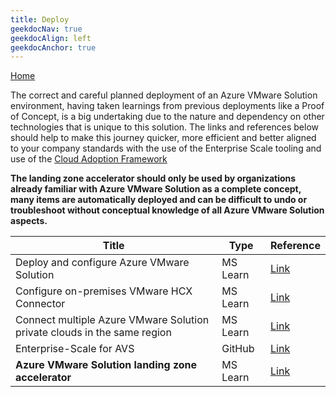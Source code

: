 ```yaml
---
title: Deploy
geekdocNav: true
geekdocAlign: left
geekdocAnchor: true
---
```



[Home](../readme)  

The correct and careful planned deployment of an Azure VMware Solution environment, having taken learnings from previous deployments like a Proof of Concept, is a big undertaking due to the nature and dependency on other technologies that is unique to this solution. The links and references below should help to make this journey quicker, more efficient and better aligned to your company standards with the use of the Enterprise Scale tooling and use of the [Cloud Adoption Framework](https://learn.microsoft.com/azure/cloud-adoption-framework/scenarios/azure-vmware/)

**The landing zone accelerator should only be used by organizations already familiar with Azure VMware Solution as a complete concept, many items are automatically deployed and can be difficult to undo or troubleshoot without conceptual knowledge of all Azure VMware Solution aspects.**

| Title | Type | Reference |
| --- | --- | --- |
| Deploy and configure Azure VMware Solution | MS Learn | [Link](https://learn.microsoft.com/azure/azure-vmware/deploy-azure-vmware-solution) |
|Configure on-premises VMware HCX Connector  | MS Learn | [Link](https://learn.microsoft.com/azure/azure-vmware/configure-vmware-hcx?source=recommendations) |
| Connect multiple Azure VMware Solution private clouds in the same region | MS Learn | [Link](https://learn.microsoft.com/azure/azure-vmware/connect-multiple-private-clouds-same-region?source=recommendations) |
| Enterprise-Scale for AVS | GitHub | [Link](https://github.com/Azure/Enterprise-Scale-for-AVS) |
| **Azure VMware Solution landing zone accelerator** | MS Learn | [Link](https://learn.microsoft.com/azure/cloud-adoption-framework/scenarios/azure-vmware/enterprise-scale-landing-zone) |
